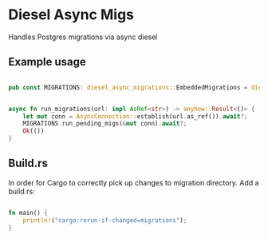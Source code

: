 # Diesel Async Migs

Handles Postgres migrations via async diesel


## Example usage

```rust

pub const MIGRATIONS: diesel_async_migrations::EmbeddedMigrations = diesel_async_migrations::embed_migrations!();


async fn run_migrations(url: impl AsRef<str>) -> anyhow::Result<()> {
    let mut conn = AsyncConnection::establish(url.as_ref()).await?;
    MIGRATIONS.run_pending_migs(&mut conn).await?;
    Ok(())
}


```


## Build.rs

In order for Cargo to correctly pick up changes to migration directory. Add a build.rs:

```rust

fn main() {
    println!("cargo:rerun-if-changed=migrations");
}


```
